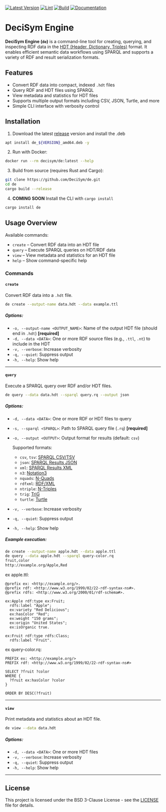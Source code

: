 [![Latest Version](https://img.shields.io/crates/v/de.svg)](https://crates.io/crates/de)
[![Lint](https://github.com/DeciSym/de/actions/workflows/format_check.yml/badge.svg)](https://github.com/DeciSym/de/actions/workflows/format_check.yml)
[![Build](https://github.com/DeciSym/de/actions/workflows/test_build.yml/badge.svg)](https://github.com/DeciSym/de/actions/workflows/test_build.yml)
[![Documentation](https://docs.rs/de/badge.svg)](https://docs.rs/de/)

# DeciSym Engine

**DeciSym Engine (`de`)** is a command-line tool for creating, querying, and inspecting RDF data in the [HDT (Header, Dictionary, Triples)](http://www.rdfhdt.org/) format. It enables efficient semantic data workflows using SPARQL and supports a variety of RDF and result serialization formats.

## Features

- Convert RDF data into compact, indexed `.hdt` files
- Query RDF and HDT files using SPARQL
- View metadata and statistics for HDT files
- Supports multiple output formats including CSV, JSON, Turtle, and more
- Simple CLI interface with verbosity control

## Installation

1. Download the latest [release](https://github.com/DeciSym/de/releases) version and install the .deb
```bash
apt install de_${VERSION}_amd64.deb -y
```

2. Run with Docker:
```bash
docker run --rm decisym/de:latest --help
```

3. Build from source (requires Rust and Cargo):

```bash
git clone https://github.com/DeciSym/de.git
cd de
cargo build --release
```

4. **COMING SOON** Install the CLI with `cargo install`
```bash
cargo install de
```

## Usage Overview

Available commands:

- `create` – Convert RDF data into an HDT file
- `query` – Execute SPARQL queries on HDT/RDF data
- `view` – View metadata and statistics for an HDT file
- `help` – Show command-specific help


### Commands

#### `create`

Convert RDF data into a `.hdt` file.

```bash
de create --output-name data.hdt --data example.ttl
```

##### Options:

- `-o, --output-name <OUTPUT_NAME>`: Name of the output HDT file (should end in `.hdt`) **[required]**
- `-d, --data <DATA>`: One or more RDF source files (e.g., `.ttl`, `.nt`) to include in the HDT
- `-v, --verbose`: Increase verbosity
- `-q, --quiet`: Suppress output
- `-h, --help`: Show help

---

#### `query`

Execute a SPARQL query over RDF and/or HDT files.

```bash
de query --data data.hdt --sparql query.rq --output json
```

##### Options:

- `-d, --data <DATA>`: One or more RDF or HDT files to query
- `-s, --sparql <SPARQL>`: Path to SPARQL query file (`.rq`) **[required]**
- `-o, --output <OUTPUT>`: Output format for results (default: `csv`)

  Supported formats:
  - `csv`, `tsv`: [SPARQL CSV/TSV](https://www.w3.org/TR/sparql11-results-csv-tsv/)
  - `json`: [SPARQL Results JSON](https://www.w3.org/TR/sparql11-results-json/)
  - `xml`: [SPARQL Results XML](https://www.w3.org/TR/rdf-sparql-XMLres/)
  - `n3`: [Notation3](https://w3c.github.io/N3/spec/)
  - `nquads`: [N-Quads](https://www.w3.org/TR/n-quads/)
  - `rdfxml`: [RDF/XML](https://www.w3.org/TR/rdf-syntax-grammar/)
  - `ntriple`: [N-Triples](https://www.w3.org/TR/n-triples/)
  - `trig`: [TriG](https://www.w3.org/TR/trig/)
  - `turtle`: [Turtle](https://www.w3.org/TR/turtle/)

- `-v, --verbose`: Increase verbosity
- `-q, --quiet`: Suppress output
- `-h, --help`: Show help

##### Example execution:

```bash
de create --output-name apple.hdt --data apple.ttl
de query --data apple.hdt --sparql query-color.rq
fruit,color
http://example.org/Apple,Red
```

ex apple.ttl:
```
@prefix ex: <http://example.org/>.
@prefix rdf: <http://www.w3.org/1999/02/22-rdf-syntax-ns#>.
@prefix rdfs: <http://www.w3.org/2000/01/rdf-schema#>.

ex:Apple rdf:type ex:Fruit;
  rdfs:label "Apple";
  ex:variety "Red Delicious";
  ex:hasColor "Red";
  ex:weight "150 grams";
  ex:origin "United States";
  ex:isOrganic true.

ex:Fruit rdf:type rdfs:Class;
  rdfs:label "Fruit".
```

ex query-color.rq:
```
PREFIX ex: <http://example.org/>
PREFIX rdf: <http://www.w3.org/1999/02/22-rdf-syntax-ns#>

SELECT ?fruit ?color
WHERE {
  ?fruit ex:hasColor ?color 
}

ORDER BY DESC(?fruit)
```
---

#### `view`

Print metadata and statistics about an HDT file.

```bash
de view --data data.hdt
```

##### Options:

- `-d, --data <DATA>`: One or more HDT files
- `-v, --verbose`: Increase verbosity
- `-q, --quiet`: Suppress output
- `-h, --help`: Show help

---

## License

This project is licensed under the BSD 3-Clause License - see the [LICENSE](LICENSE) file for details.